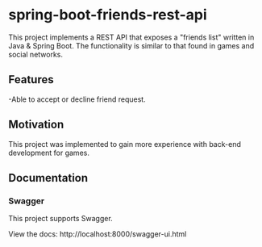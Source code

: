 # spring-boot-friends-rest-api

This project implements a REST API that exposes a "friends list" written in Java & Spring Boot. The functionality is similar to that found in games and social networks.

## Features
-Able to accept or decline friend request.

## Motivation
This project was implemented to gain more experience with back-end development for games.

## Documentation

### Swagger

This project supports Swagger.

View the docs: http://localhost:8000/swagger-ui.html
